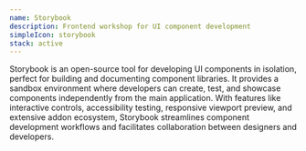 ```yaml
---
name: Storybook
description: Frontend workshop for UI component development
simpleIcon: storybook
stack: active
---
```


Storybook is an open-source tool for developing UI components in isolation, perfect for building and documenting component libraries. It provides a sandbox environment where developers can create, test, and showcase components independently from the main application. With features like interactive controls, accessibility testing, responsive viewport preview, and extensive addon ecosystem, Storybook streamlines component development workflows and facilitates collaboration between designers and developers.
